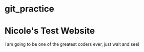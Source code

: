 # git_practice
# Nicole's Test Website
I am going to be one of the greatest coders ever, just wait and see! 
